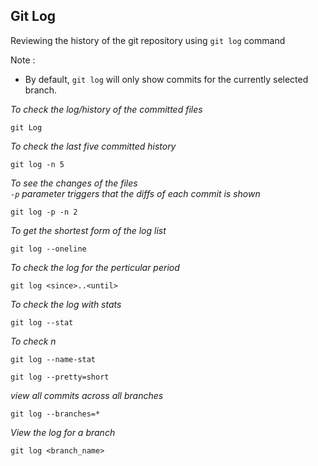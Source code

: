 ## Git Log

Reviewing the history of the git repository using `git log` command

Note :
- By default, `git log` will only show commits for the currently selected branch.

_To check the log/history of the committed files_
```
git Log
```
_To check the last five committed history_
```
git log -n 5
```
_To see the changes of the files_  
_`-p` parameter triggers that the diffs of each commit is shown_
```
git log -p -n 2
```
_To get the shortest  form of the log list_
```
git log --oneline
```
_To check the log for the perticular period_
```
git log <since>..<until>
```

_To check the log with stats_
```
git log --stat
```

_To check n_
```
git log --name-stat
```

```
git log --pretty=short
```

_view all commits across all branches_
```
git log --branches=*
```

_View the log for a branch_
```
git log <branch_name>
```
